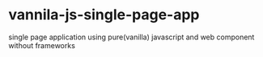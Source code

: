 # vannila-js-single-page-app
single page application using pure(vanilla) javascript and web component without frameworks
